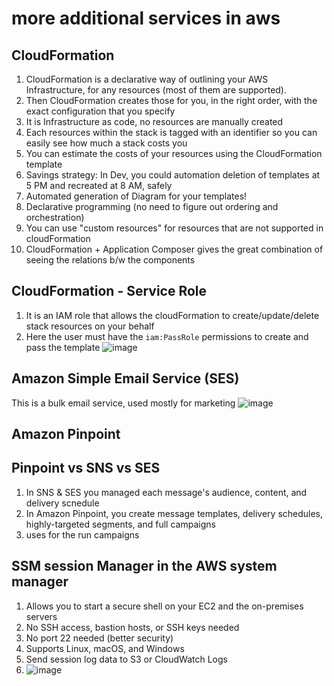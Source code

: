 # more additional services in aws

## CloudFormation
1. CloudFormation is a declarative way of outlining your AWS Infrastructure, for any resources (most of them are supported).
2. Then CloudFormation creates those for you, in the right order, with the exact configuration that you specify
3. It is Infrastructure as code, no resources are manually created
4. Each resources within the stack is tagged with an identifier so you can easily see how much a stack costs you
5. You can estimate the costs of your resources using the CloudFormation template
6. Savings strategy: In Dev, you could automation deletion of templates at 5 PM and recreated at 8 AM, safely
7. Automated generation of Diagram for your templates!
8. Declarative programming (no need to figure out ordering and orchestration)
9. You can use "custom resources" for resources that are not supported in cloudFormation
10. CloudFormation + Application Composer gives the great combination of seeing the relations b/w the components

## CloudFormation - Service Role
1. It is an IAM role that allows the cloudFormation to create/update/delete stack resources on your behalf
2. Here the user must have the `iam:PassRole` permissions to create and pass the template
![image](https://github.com/bhargavsp/aws_solution-architect/assets/45779321/7edf10dd-0291-4d4d-80ec-8e79dff4ee5a)

## Amazon Simple Email Service (SES)
This is a bulk email service, used mostly for marketing
![image](https://github.com/bhargavsp/aws_solution-architect/assets/45779321/a653865c-6d50-4e06-b16b-aedeaf5e2cea)

## Amazon Pinpoint

## Pinpoint vs SNS vs SES
1. In SNS & SES you managed each message's audience, content, and delivery scnedule 
2. In Amazon Pinpoint, you create message templates, delivery schedules, highly-targeted segments, and full 
campaigns
3. uses for the run campaigns 

## SSM session Manager in the AWS system manager
1. Allows you to start a secure shell on your EC2 and the on-premises servers
2. No SSH access, bastion hosts, or SSH keys needed
3. No port 22 needed (better security)
4. Supports Linux, macOS, and Windows
5. Send session log data to S3 or CloudWatch Logs
6. ![image](https://github.com/bhargavsp/aws_solution-architect/assets/45779321/6ac6a11b-b92a-4e98-aba1-ec28ec92a330)

